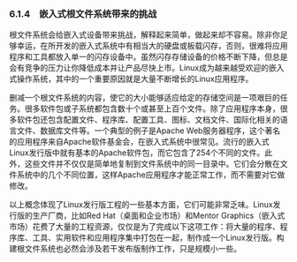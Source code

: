 ### 6.1.4　嵌入式根文件系统带来的挑战

根文件系统会给嵌入式设备带来挑战，解释起来简单，做起来却不容易。除非你足够幸运，在所开发的嵌入式系统中有相当大的硬盘或板载闪存，否则，很难将应用程序和工具都放入单一的闪存设备中。虽然闪存存储设备的价格不断下降，但总是会有竞争的压力让你降低成本并让产品尽快上市。Linux成为越来越受欢迎的嵌入式操作系统，其中的一个重要原因就是大量不断增长的Linux应用程序。

删减一个根文件系统的内容，使它的大小能够适应给定的存储空间是一项艰巨的任务。很多软件包或子系统都包含数十个或甚至上百个文件。除了应用程序本身，很多软件包还包含配置文件、程序库、配置工具、图标、文档文件、国际化相关的语言文件、数据库文件等。一个典型的例子是Apache Web服务器程序，这个著名的应用程序来自Apache软件基金会，在嵌入式系统中很常见。流行的嵌入式Linux发行版中就有基本的Apache软件包，而它包含了254个不同的文件。此外，这些文件并不仅仅是简单地复制到文件系统中的同一目录中。它们会分散在文件系统中的几个不同位置，这样Apache应用程序才能正常工作，而不需要对它做修改。

以上概念体现了Linux发行版工程的一些基本方面，它们可能非常乏味。Linux发行版的生产厂商，比如Red Hat（桌面和企业市场）和Mentor Graphics（嵌入式市场）花费了大量的工程资源，仅仅是为了完成以下这项工作：将大量的程序、程序库、工具、实用软件和应用程序集中打包在一起，制作成一个Linux发行版。构建根文件系统也必然会涉及若干发布版制作工作，只是规模小一些。

